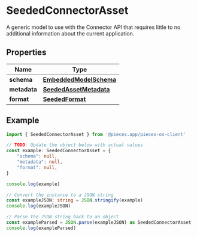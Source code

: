 
# SeededConnectorAsset

A generic model to use with the Connector API that requires little to no additional information about the current application.

## Properties

Name | Type
------------ | -------------
**schema** | [**EmbeddedModelSchema**](EmbeddedModelSchema)
**metadata** | [**SeededAssetMetadata**](SeededAssetMetadata)
**format** | [**SeededFormat**](SeededFormat)

## Example

```typescript
import { SeededConnectorAsset } from '@pieces.app/pieces-os-client'

// TODO: Update the object below with actual values
const example: SeededConnectorAsset = {
    "schema": null,
    "metadata": null,
    "format": null,
}

console.log(example)

// Convert the instance to a JSON string
const exampleJSON: string = JSON.stringify(example)
console.log(exampleJSON)

// Parse the JSON string back to an object
const exampleParsed = JSON.parse(exampleJSON) as SeededConnectorAsset
console.log(exampleParsed)
```



